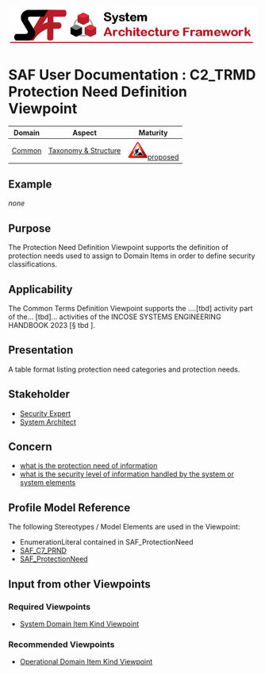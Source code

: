 ![System Architecture Framework](../diagrams/Banner_SAF.png)
# SAF User Documentation : **C2_TRMD** Protection Need Definition Viewpoint
|**Domain**|**Aspect**|**Maturity**|
| --- | --- | --- |
|[Common](../domains.md#Domain-Common)|[Taxonomy & Structure](../aspects.md#Aspect-Taxonomy-&-Structure)|![Proposed](../diagrams/Under_construction_icon-red.svg )[proposed](../using-saf/maturity.md#proposed)|
## Example
*none*
## Purpose
The Protection Need Definition Viewpoint supports the definition of protection needs used to assign to Domain Items in order to define security classifications.
## Applicability
The Common Terms Definition Viewpoint supports the ....[tbd] activity part of the...  [tbd]... activities of the INCOSE SYSTEMS ENGINEERING HANDBOOK 2023 [§ tbd ].
## Presentation
A table format listing  protection need categories and protection needs.

## Stakeholder
* [Security Expert](../stakeholders.md#Security-Expert)
* [System Architect](../stakeholders.md#System-Architect)
## Concern
* [what is the protection need of information](../concerns.md#_2024x_26f0132_1715865876648_409885_16315)
* [what is the security level of information handled by the system or system elements](../concerns.md#_2024x_26f0132_1715866272828_61432_16469)
## Profile Model Reference
The following Stereotypes / Model Elements are used in the Viewpoint:
* EnumerationLiteral contained in SAF_ProtectionNeed
* [SAF_C7_PRND](../stereotypes.md#SAF_C7_PRND)
* [SAF_ProtectionNeed](../stereotypes.md#SAF_ProtectionNeed)
## Input from other Viewpoints
### Required Viewpoints
* [System Domain Item Kind Viewpoint](System-Domain-Item-Kind-Viewpoint.md)
### Recommended Viewpoints
* [Operational Domain Item Kind Viewpoint](Operational-Domain-Item-Kind-Viewpoint.md)
